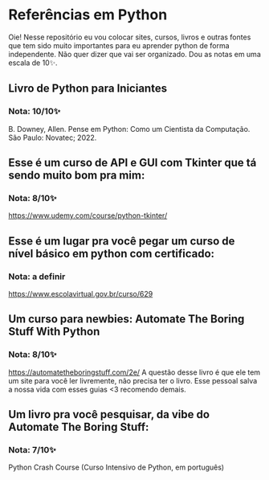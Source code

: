 # Referências em Python
Oie! Nesse repositório eu vou colocar sites, cursos, livros e outras fontes que tem sido muito importantes para eu aprender python de forma independente.
Não quer dizer que vai ser organizado. Dou as notas em uma escala de 10✨.

## Livro de Python para Iniciantes
### Nota: 10/10✨
B. Downey, Allen. Pense em Python: Como um Cientista da Computação. São Paulo: Novatec; 2022.

## Esse é um curso de API e GUI com Tkinter que tá sendo muito bom pra mim:
### Nota: 8/10✨
https://www.udemy.com/course/python-tkinter/

## Esse é um lugar pra você pegar um curso de nível básico em python com certificado:
### Nota: a definir
https://www.escolavirtual.gov.br/curso/629

## Um curso para newbies: Automate The Boring Stuff With Python
### Nota: 8/10✨
https://automatetheboringstuff.com/2e/
A questão desse livro é que ele tem um site para você ler livremente, não precisa ter o livro. Esse pessoal salva a nossa vida com esses guias <3 recomendo demais.

## Um livro pra você pesquisar, da vibe do Automate The Boring Stuff:
### Nota: 7/10✨
Python Crash Course (Curso Intensivo de Python, em português)

